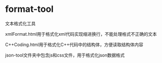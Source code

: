 # format-tool
文本格式化工具

xmlFormat.html用于格式化xml代码实现缩进换行，不能处理格式不正确的文本

C++Coding.html用于格式化C++代码中的结构体，方便读取结构体内容

json-tool文件夹中包含js和css文件，用于格式化json数据格式
